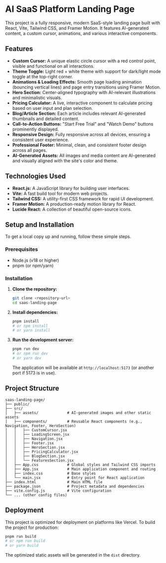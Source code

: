 # AI SaaS Platform Landing Page

This project is a fully responsive, modern SaaS-style landing page built with React, Vite, Tailwind CSS, and Framer Motion. It features AI-generated content, a custom cursor, animations, and various interactive components.

## Features

- **Custom Cursor:** A unique elastic circle cursor with a red control point, visible and functional on all interactions.
- **Theme Toggle:** Light red + white theme with support for dark/light mode toggle at the top-right corner.
- **Animations & Loading Effects:** Smooth page loading animation (bouncing vertical lines) and page entry transitions using Framer Motion.
- **Hero Section:** Center-aligned typography with AI-relevant illustrations and minimalistic visuals.
- **Pricing Calculator:** A live, interactive component to calculate pricing based on user input and plan selection.
- **Blog/Article Section:** Each article includes relevant AI-generated thumbnails and detailed content.
- **Call-to-Action Buttons:** "Start Free Trial" and "Watch Demo" buttons prominently displayed.
- **Responsive Design:** Fully responsive across all devices, ensuring a consistent user experience.
- **Professional Footer:** Minimal, clean, and consistent footer design across all pages.
- **AI-Generated Assets:** All images and media content are AI-generated and visually aligned with the site's color and theme.

## Technologies Used

- **React.js:** A JavaScript library for building user interfaces.
- **Vite:** A fast build tool for modern web projects.
- **Tailwind CSS:** A utility-first CSS framework for rapid UI development.
- **Framer Motion:** A production-ready motion library for React.
- **Lucide React:** A collection of beautiful open-source icons.

## Setup and Installation

To get a local copy up and running, follow these simple steps.

### Prerequisites

- Node.js (v18 or higher)
- pnpm (or npm/yarn)

### Installation

1.  **Clone the repository:**
    ```bash
    git clone <repository-url>
    cd saas-landing-page
    ```

2.  **Install dependencies:**
    ```bash
    pnpm install
    # or npm install
    # or yarn install
    ```

3.  **Run the development server:**
    ```bash
    pnpm run dev
    # or npm run dev
    # or yarn dev
    ```

    The application will be available at `http://localhost:5173` (or another port if 5173 is in use).

## Project Structure

```
saas-landing-page/
├── public/
├── src/
│   ├── assets/             # AI-generated images and other static assets
│   ├── components/         # Reusable React components (e.g., Navigation, Footer, HeroSection)
│   │   ├── CustomCursor.jsx
│   │   ├── LoadingScreen.jsx
│   │   ├── Navigation.jsx
│   │   ├── Footer.jsx
│   │   ├── HeroSection.jsx
│   │   ├── PricingCalculator.jsx
│   │   ├── BlogSection.jsx
│   │   └── FeaturesSection.jsx
│   ├── App.css             # Global styles and Tailwind CSS imports
│   ├── App.jsx             # Main application component and routing
│   ├── index.css           # Base styles
│   └── main.jsx            # Entry point for React application
├── index.html              # Main HTML file
├── package.json            # Project metadata and dependencies
├── vite.config.js          # Vite configuration
└── ... (other config files)
```

## Deployment

This project is optimized for deployment on platforms like Vercel. To build the project for production:

```bash
pnpm run build
# or npm run build
# or yarn build
```

The optimized static assets will be generated in the `dist` directory.

